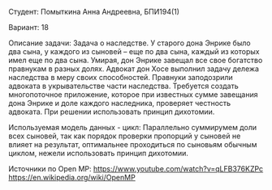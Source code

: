 Студент: Помыткина Анна Андреевна, БПИ194(1)

Вариант: 18

Описание задачи: Задача о наследстве. У старого дона Энрике было два сына, у каждого из сыновей – еще по два сына, каждый из которых имел еще по два сына. Умирая, дон Энрике завещал все свое богатство правнукам в разных долях. Адвокат дон Хосе выполнил задачу дележа наследства в меру своих способностей. Правнуки заподозрили адвоката в укрывательстве части наследства. Требуется создать многопоточное приложение, которое при известных сумме завещания дона Энрике и доле каждого наследника, проверяет честность адвоката. При решении использовать принцип дихотомии.

Используемая модель данных - цикл: Параллельно суммирумем доли всех сыновей, так как порядок проверки пропорций у сыновей не влияет на результат, оптимальнее проходиться по сыновьям обычным циклом, нежели использовать принцип дихотомии.

Источники по Open MP: 
https://www.youtube.com/watch?v=qLFB376KZPc
https://en.wikipedia.org/wiki/OpenMP
